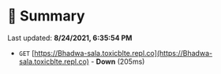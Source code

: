 # 📖 Summary
Last updated: **8/24/2021, 6:35:54 PM**

- `GET` [https://Bhadwa-sala.toxicblte.repl.co](https://Bhadwa-sala.toxicblte.repl.co) - **Down** (205ms)
